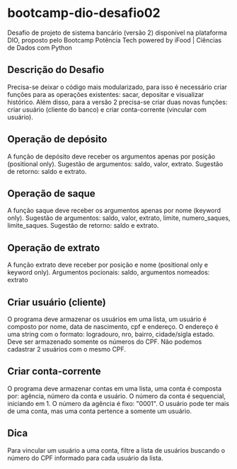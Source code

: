 # bootcamp-dio-desafio02
Desafio de projeto de sistema bancário (versão 2) disponível na plataforma DIO, proposto pelo Bootcamp Potência Tech powered by iFood | Ciências de Dados com Python
## Descrição do Desafio
Precisa-se deixar o código mais modularizado, para isso é necessário criar funções para as operações existentes: sacar, depositar e visualizar histórico. Além disso, para a versão 2 precisa-se criar duas novas funções: criar usuário (cliente do banco) e criar conta-corrente (vincular com usuário).
## Operação de depósito
A função de depósito deve receber os argumentos apenas por posição (positional only). Sugestão de argumentos: saldo, valor, extrato. Sugestão de retorno: saldo e extrato.
## Operação de saque
A função saque deve receber os argumentos apenas por nome (keyword only). Sugestão de argumentos: saldo, valor, extrato, limite, numero_saques, limite_saques. Sugestão de retorno: saldo e extrato.
## Operação de extrato
A função extrato deve receber por posição e nome (positional only e keyword only). Argumentos pocionais: saldo, argumentos nomeados: extrato
## Criar usuário (cliente)
O programa deve armazenar os usuários em uma lista, um usuário é composto por nome, data de nascimento, cpf e endereço. O endereço é uma string com o formato: logradouro, nro, bairro, cidade/sigla estado. Deve ser armazenado somente os números do CPF. Não podemos cadastrar 2 usuários com o mesmo CPF.
## Criar conta-corrente
O programa deve armazenar contas em uma lista, uma conta é composta por: agência, número da conta e usuário. O número da conta é sequencial, iniciando em 1. O número da agência é fixo: "0001". O usuário pode ter mais de uma conta, mas uma conta pertence a somente um usuário.
## Dica
Para vincular um usuário a uma conta, filtre a lista de usuários buscando o número do CPF informado para cada usuário da lista.
